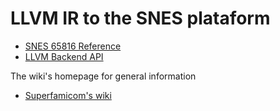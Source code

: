 # LLVM IR to the SNES plataform

* [SNES 65816 Reference](https://wiki.superfamicom.org/65816-reference)
* [LLVM Backend API](https://llvm.org/docs/WritingAnLLVMBackend.html)

The wiki's homepage for general information

* [Superfamicom's wiki](https://wiki.superfamicom.org/)